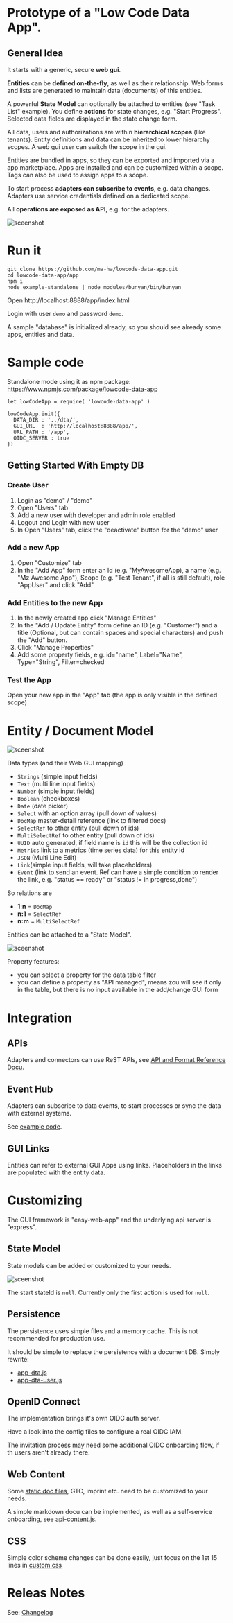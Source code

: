 # Prototype of a "Low Code Data App".

## General Idea

It starts with a generic, secure **web gui**.

**Entities** can be **defined on-the-fly**, as well as their relationship.
Web forms and lists are generated to maintain data (documents) of this entities.

A powerful **State Model** can optionally be attached to entities (see "Task List" example). 
You define **actions** for state changes, e.g. "Start Progress". 
Selected data fields are displayed in the state change form. 

All data, users and authorizations are within **hierarchical scopes** (like tenants).
Entity definitions and data can be inherited to lower hierarchy scopes.
A web gui user can switch the scope in the gui.

Entities are bundled in apps, so they can be exported and imported via a app marketplace. 
Apps are installed and can be customized within a scope.
Tags can also be used to assign apps to a scope.

To start process **adapters can subscribe to events**, e.g. data changes. 
Adapters use service credentials defined on a dedicated scope. 

All **operations are exposed as API**, e.g. for the adapters.

![sceenshot](doc/locode-erm.png)

# Run it

    git clone https://github.com/ma-ha/lowcode-data-app.git
    cd lowcode-data-app/app
    npm i
    node example-standalone | node_modules/bunyan/bin/bunyan 

Open http://localhost:8888/app/index.html

Login with user `demo` and password `demo`. 

A sample "database" is initialized already, so you should see already some apps, entities and data.

# Sample code 

Standalone mode using it as npm package: https://www.npmjs.com/package/lowcode-data-app

    let lowCodeApp = require( 'lowcode-data-app' )

    lowCodeApp.init({
      DATA_DIR : '../dta/',
      GUI_URL  : 'http://localhost:8888/app/',
      URL_PATH : '/app',
      OIDC_SERVER : true
    })

## Getting Started With Empty DB

### Create User

1. Login as "demo" / "demo"
2. Open "Users" tab
3. Add a new user with developer and admin role enabled
4. Logout and Login with new user
5. In Open "Users" tab, click the "deactivate" button for the "demo" user

### Add a new App

1. Open "Customize" tab
2. In the "Add App" form enter an Id (e.g. "MyAwesomeApp), a name (e.g. "Mz Awesome App"), Scope (e.g. "Test Tenant", if all is still default), role "AppUser" and click "Add"

### Add Entities to the new App

1. In the newly created app click "Manage Entities" 
2. In the "Add / Update Entity" form define an ID (e.g. "Customer") and a title (Optional, but can contain spaces and special characters) and push the "Add" button.
3. Click "Manage Properties"
4. Add some property fields, e.g. id="name", Label="Name", Type="String", Filter=checked

### Test the App

Open your new app in the "App" tab (the app is only visible in the defined scope)

# Entity / Document Model

![sceenshot](doc/locode.png)

Data types (and their Web GUI mapping)
- `Strings` (simple input fields)
- `Text` (multi line input fields)
- `Number` (simple input fields)
- `Boolean`  (checkboxes)
- `Date` (date picker)
- `Select` with an option array (pull down of values)
- `DocMap` master-detail reference (link to  filtered docs)
- `SelectRef` to other entity  (pull down of ids)
- `MultiSelectRef` to other entity  (pull down of ids)
- `UUID` auto generated, if field name is `id` this will be the collection id
- `Metrics` link to a metrics (time series data) for this entity id 
- `JSON` (Multi Line Edit)
- `Link`(simple input fields, will take placeholders)
- `Event` (link to send an event. Ref can have a simple condition to render the link, e.g. "status == ready" or "status != in progress,done")

So relations are
- **1:n** = `DocMap`
- **n:1** = `SelectRef`
- **n:m** = `MultiSelectRef`

Entities can be attached to a "State Model". 

![sceenshot](doc/locode-statemodel.png)

Property features:
- you can select a property for the data table filter
- you can define a property as "API managed", means zou will see it only in the table, 
  but there is no input available in the add/change GUI form

# Integration 

## APIs

Adapters and connectors can use ReST APIs,
see [API and Format Reference Docu](doc/README.md).

## Event Hub

Adapters can subscribe to data events, to start processes or sync the data with external systems.

 See [example code](example-adapter/event-subscriber-app.js).

## GUI Links

Entities can refer to external GUI Apps using links. Placeholders in the links are populated with the entity data.

# Customizing

The GUI framework is "easy-web-app" and the underlying api server is "express".

## State Model

State models can be added or customized to your needs.

![sceenshot](doc/locode-statemodel-admin.png)

The start stateId is `null`. Currently only the first action is used for `null`.

## Persistence

The persistence uses simple files and a memory cache. 
This is not recommended for production use.

It should be simple to replace the persistence with a document DB. 
Simply rewrite:
- [app-dta.js](app/persistence/app-dta.js)
- [app-dta-user.js](app/persistence/app-dta-user.js)

## OpenID Connect

The implementation brings it's own OIDC auth server.  

Have a look into the config files to configure a real OIDC IAM.

The invitation process may need some additional OIDC onboarding flow, 
if th users aren't already there.

## Web Content 

Some [static doc files](app/gui/html/), GTC, imprint etc. need to be customized to your needs.

A simple markdown docu can be implemented, as well as a self-service onboarding, see [api-content.js](app/gui/api-content.js).

## CSS

Simple color scheme changes can be done easily, just focus on the 1st 15 lines in [custom.css](app/gui/css/custom.css) 

# Releas Notes

See: [Changelog](https://github.com/ma-ha/lowcode-data-app/blob/main/CHANGELOG.md)